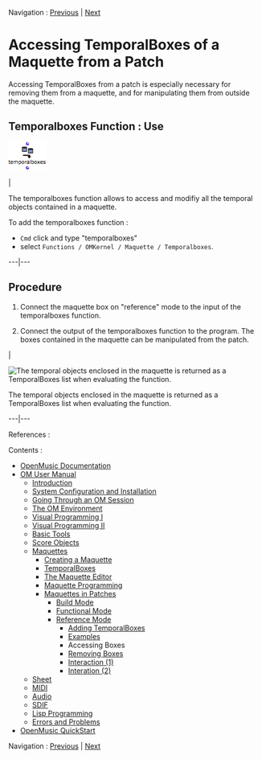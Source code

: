 
Navigation : [Previous](addexamples "page précédente\(Examples\)")
| [Next](REF4 "Next\(Removing Boxes\)")


# Accessing TemporalBoxes of a Maquette from a Patch

Accessing TemporalBoxes from a patch is especially necessary for removing them
from a maquette, and for manipulating them from outside the maquette.

## Temporalboxes Function : Use

![](../res/tb_icon.png)

|

The temporalboxes function allows to access and modifiy all the temporal
objects contained in a maquette.

To add the temporalboxes function :

  * `Cmd` click and type "temporalboxes"
  * select `Functions / OMKernel / Maquette / Temporalboxes`. 

  
---|---  
  
## Procedure

  1. Connect the maquette box on "reference" mode to the input of the  temporalboxes function.

  2. Connect the output of the temporalboxes function to the program. The boxes contained in the maquette can be manipulated from the patch.

|

![The temporal objects enclosed in the maquette is returned as a TemporalBoxes
list when evaluating the function.](../res/evalfuntemp.png)

The temporal objects enclosed in the maquette is returned as a TemporalBoxes
list when evaluating the function.  
  
---|---  
  
References :

Contents :

  * [OpenMusic Documentation](OM-Documentation)
  * [OM User Manual](OM-User-Manual)
    * [Introduction](00-Contents)
    * [System Configuration and Installation](Installation)
    * [Going Through an OM Session](Goingthrough)
    * [The OM Environment](Environment)
    * [Visual Programming I](BasicVisualProgramming)
    * [Visual Programming II](AdvancedVisualProgramming)
    * [Basic Tools](BasicObjects)
    * [Score Objects](ScoreObjects)
    * [Maquettes](Maquettes)
      * [Creating a Maquette](Maquette)
      * [TemporalBoxes](TemporalBoxes)
      * [The Maquette Editor](Editor)
      * [Maquette Programming](Programming%20Maquette)
      * [Maquettes in Patches](Maquettes%20in%20Patches)
        * [Build Mode](Build)
        * [Functional Mode](Maquettes%20in%20Patches1)
        * [Reference Mode](Maquettes%20in%20Patches2)
          * [Adding TemporalBoxes](addprocedure)
          * [Examples](addexamples)
          * Accessing Boxes
          * [Removing Boxes](REF4)
          * [Interaction (1)](REF5)
          * [Interation (2)](Intercation2)
    * [Sheet](Sheet)
    * [MIDI](MIDI)
    * [Audio](Audio)
    * [SDIF](SDIF)
    * [Lisp Programming](Lisp)
    * [Errors and Problems](errors)
  * [OpenMusic QuickStart](QuickStart-Chapters)

Navigation : [Previous](addexamples "page précédente\(Examples\)")
| [Next](REF4 "Next\(Removing Boxes\)")

